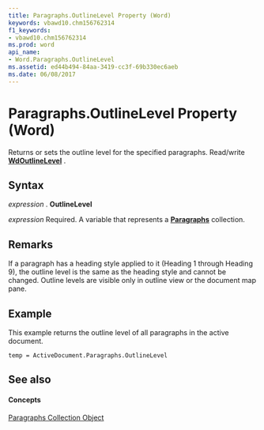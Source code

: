 ```yaml
---
title: Paragraphs.OutlineLevel Property (Word)
keywords: vbawd10.chm156762314
f1_keywords:
- vbawd10.chm156762314
ms.prod: word
api_name:
- Word.Paragraphs.OutlineLevel
ms.assetid: ed44b494-84aa-3419-cc3f-69b330ec6aeb
ms.date: 06/08/2017
---
```



# Paragraphs.OutlineLevel Property (Word)

Returns or sets the outline level for the specified paragraphs. Read/write  **[WdOutlineLevel](Word.WdOutlineLevel.md)** .


## Syntax

 _expression_ . **OutlineLevel**

 _expression_ Required. A variable that represents a **[Paragraphs](Word.paragraphs.md)** collection.


## Remarks

If a paragraph has a heading style applied to it (Heading 1 through Heading 9), the outline level is the same as the heading style and cannot be changed. Outline levels are visible only in outline view or the document map pane.


## Example

This example returns the outline level of all paragraphs in the active document.


```
temp = ActiveDocument.Paragraphs.OutlineLevel
```


## See also


#### Concepts


[Paragraphs Collection Object](Word.paragraphs.md)

